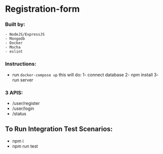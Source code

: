 # Registration-form

### Built by:
    - NodeJS/ExpressJS
    - Mongodb 
    - Docker 
    - Mocha
    - eslint 

### Instructions:
- run `docker-compose up` this will do: 
    1- connect database
    2- npm install
    3- run server

### 3 APIS:
- /user/register 
- /user/login
- /status

## To Run Integration Test Scenarios:
- npm i
- npm run test
